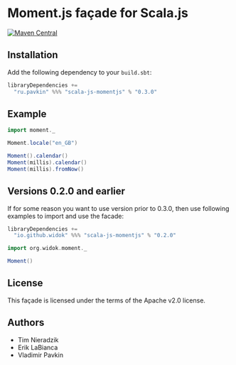 # Moment.js façade for Scala.js

[![Maven Central](https://img.shields.io/maven-central/v/ru.pavkin/scala-js-momentjs_2.11.svg)](https://github.com/vpavkin/scala-js-momentjs)

## Installation
Add the following dependency to your `build.sbt`:

```scala
libraryDependencies +=
  "ru.pavkin" %%% "scala-js-momentjs" % "0.3.0"
```

## Example
```scala
import moment._

Moment.locale("en_GB")

Moment().calendar()
Moment(millis).calendar()
Moment(millis).fromNow()
```

## Versions 0.2.0 and earlier
If for some reason you want to use version prior to 0.3.0, then use following examples to import and use the facade:

```scala
libraryDependencies +=
  "io.github.widok" %%% "scala-js-momentjs" % "0.2.0"
```

```scala
import org.widok.moment._

Moment()
```

## License
This façade is licensed under the terms of the Apache v2.0 license.

## Authors
* Tim Nieradzik
* Erik LaBianca
* Vladimir Pavkin
